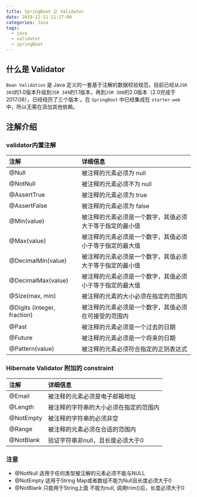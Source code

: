 ```yaml
---
title: SpringBoot 之 Validator
date: 2019-12-21 11:27:00
categories: Java
tags:
  - java
  - validator
  - springBoot
---
```


## 什么是 Validator

`Bean Validation` 是 Java 定义的一套基于注解的数据校验规范，目前已经从`JSR 303`的1.0版本升级到`JSR 349`的1.1版本，再到`JSR 380`的2.0版本（2.0完成于2017.08），已经经历了三个版本 。在 `SpringBoot` 中已经集成在 `starter-web` 中，所以无需在添加其他依赖。

<!--more-->

## 注解介绍

### validator内置注解

|注解 | 详细信息 |
| :-------------- | :----------- |
|@Null | 被注释的元素必须为 null |
|@NotNull | 被注释的元素必须不为 null |
|@AssertTrue | 被注释的元素必须为 true|
|@AssertFalse | 被注释的元素必须为 false|
|@Min(value) | 被注释的元素必须是一个数字，其值必须大于等于指定的最小值|
|@Max(value) | 被注释的元素必须是一个数字，其值必须小于等于指定的最大值|
|@DecimalMin(value) | 被注释的元素必须是一个数字，其值必须大于等于指定的最小值|
|@DecimalMax(value) | 被注释的元素必须是一个数字，其值必须小于等于指定的最大值|
|@Size(max, min) | 被注释的元素的大小必须在指定的范围内|
|@Digits (integer, fraction) | 被注释的元素必须是一个数字，其值必须在可接受的范围内|
|@Past | 被注释的元素必须是一个过去的日期|
|@Future | 被注释的元素必须是一个将来的日期|
|@Pattern(value) | 被注释的元素必须符合指定的正则表达式|

### Hibernate Validator 附加的 constraint

|注解 | 详细信息 |
| :-------------- | :----------- |
|@Email | 被注释的元素必须是电子邮箱地址|
|@Length |被注释的字符串的大小必须在指定的范围内|
|@NotEmpty | 被注释的字符串的必须非空|
|@Range | 被注释的元素必须在合适的范围内|
|@NotBlank | 验证字符串非null，且长度必须大于0|

### 注意

* @NotNull 适用于任何类型被注解的元素必须不能与NULL
* @NotEmpty 适用于String Map或者数组不能为Null且长度必须大于0
* @NotBlank 只能用于String上面 不能为null, 调用trim()后，长度必须大于0

